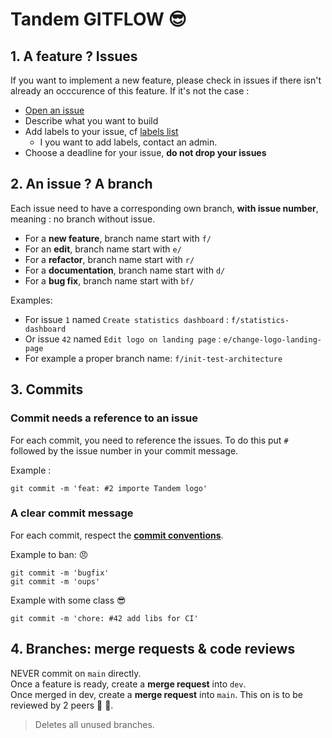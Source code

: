 # Tandem GITFLOW :sunglasses:

## 1. A feature ? Issues

If you want to implement a new feature, please check in issues if there isn't already an occcurence of this feature.
If it's not the case :

- [Open an issue](https://github.com/TandemDAO/v1-core/issues/new)
- Describe what you want to build
- Add labels to your issue, cf [labels list](https://github.com/TandemDAO/v1-core/labels)
  - I you want to add labels, contact an admin.
- Choose a deadline for your issue, **do not drop your issues**

## 2. An issue ? A branch

Each issue need to have a corresponding own branch, **with issue number**, meaning : no branch without issue.

- For a **new feature**, branch name start with `f/`
- For an **edit**, branch name start with `e/`
- For a **refactor**, branch name start with `r/`
- For a **documentation**, branch name start with `d/`
- For a **bug fix**, branch name start with `bf/`

Examples:

- For issue `1` named `Create statistics dashboard` : `f/statistics-dashboard`
- Or issue `42` named `Edit logo on landing page` : `e/change-logo-landing-page`
- For example a proper branch name: `f/init-test-architecture`

## 3. Commits

### Commit needs a reference to an issue

For each commit, you need to reference the issues.
To do this put `#` followed by the issue number in your commit message.

Example :

```
git commit -m 'feat: #2 importe Tandem logo'
```

### A clear commit message

For each commit, respect the **[commit conventions](https://www.conventionalcommits.org/en/v1.0.0/)**.

Example to ban: :angry:

```
git commit -m 'bugfix'
git commit -m 'oups'
```

Example with some class :sunglasses:

```
git commit -m 'chore: #42 add libs for CI'
```

## 4. Branches: merge requests & code reviews

NEVER commit on `main` directly.  
Once a feature is ready, create a **merge request** into `dev`.  
Once merged in dev, create a **merge request** into `main`.
This on is to be reviewed by 2 peers :angel: :angel:.

> Deletes all unused branches.

